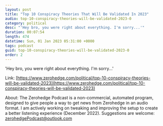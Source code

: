 ```yaml
---
layout: post
title: "Top 10 Conspiracy Theories That Will Be Validated In 2023"
audio: top-10-conspiracy-theories-will-be-validated-2023-0
category: political
desc: "'Hey bro, you were right about everything. I'm sorry...'"
duration: 00:07:54
length: 474
datetime: Sun, 01 Jan 2023 05:31:00 +0000
tags: podcast
guid: top-10-conspiracy-theories-will-be-validated-2023-0
order: 2
---
```

'Hey bro, you were right about everything. I'm sorry...'

Link: [https://www.zerohedge.com/political/top-10-conspiracy-theories-will-be-validated-2023](https://www.zerohedge.com/political/top-10-conspiracy-theories-will-be-validated-2023)

About: The Zerohedge Podcast is a non-commercial, automated program, designed to give people a way to get news from Zerohedge in an audio format.  I am actively working on tweaking and improving the setup to create a better listening experience (December 2022).  Suggestions are welcome: [zerohedgePodcast@outlook.com](mailto:zerohedgePodcast@outlook.com)
